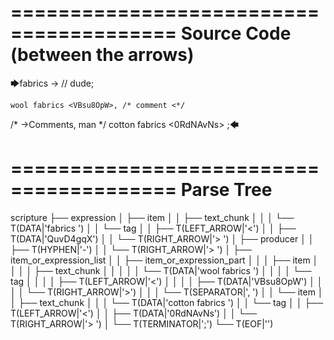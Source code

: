 ========================================
Source Code (between the arrows)
========================================

🡆fabrics <QuvD4gqX> ->        // dude;

    wool fabrics <VBsu8OpW>, /* comment <*/
/* ->Comments, man */     cotton fabrics <0RdNAvNs> ;🡄

========================================
Parse Tree
========================================

scripture
├── expression
│   ├── item
│   │   ├── text_chunk
│   │   │   └── T(DATA|'fabrics ')
│   │   └── tag
│   │       ├── T(LEFT_ARROW|'<')
│   │       ├── T(DATA|'QuvD4gqX')
│   │       └── T(RIGHT_ARROW|'> ')
│   ├── producer
│   │   ├── T(HYPHEN|'-')
│   │   └── T(RIGHT_ARROW|'>        ')
│   ├── item_or_expression_list
│   │   ├── item_or_expression_part
│   │   │   ├── item
│   │   │   │   ├── text_chunk
│   │   │   │   │   └── T(DATA|'wool fabrics ')
│   │   │   │   └── tag
│   │   │   │       ├── T(LEFT_ARROW|'<')
│   │   │   │       ├── T(DATA|'VBsu8OpW')
│   │   │   │       └── T(RIGHT_ARROW|'>')
│   │   │   └── T(SEPARATOR|', ')
│   │   └── item
│   │       ├── text_chunk
│   │       │   └── T(DATA|'cotton fabrics ')
│   │       └── tag
│   │           ├── T(LEFT_ARROW|'<')
│   │           ├── T(DATA|'0RdNAvNs')
│   │           └── T(RIGHT_ARROW|'> ')
│   └── T(TERMINATOR|';')
└── T(EOF|'<EOF>')